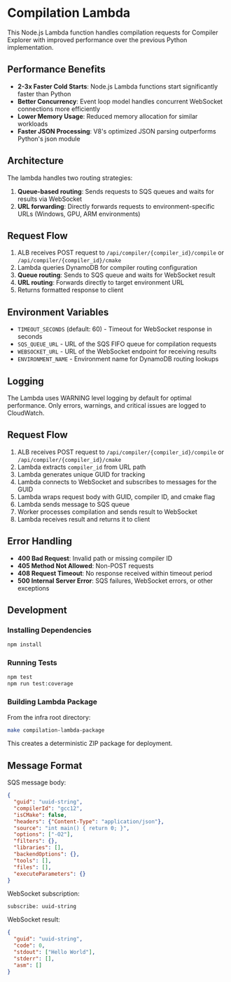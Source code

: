 # Compilation Lambda

This Node.js Lambda function handles compilation requests for Compiler Explorer with improved performance over the previous Python implementation.

## Performance Benefits

- **2-3x Faster Cold Starts**: Node.js Lambda functions start significantly faster than Python
- **Better Concurrency**: Event loop model handles concurrent WebSocket connections more efficiently
- **Lower Memory Usage**: Reduced memory allocation for similar workloads
- **Faster JSON Processing**: V8's optimized JSON parsing outperforms Python's json module

## Architecture

The lambda handles two routing strategies:

1. **Queue-based routing**: Sends requests to SQS queues and waits for results via WebSocket
2. **URL forwarding**: Directly forwards requests to environment-specific URLs (Windows, GPU, ARM environments)

## Request Flow

1. ALB receives POST request to `/api/compiler/{compiler_id}/compile` or `/api/compiler/{compiler_id}/cmake`
2. Lambda queries DynamoDB for compiler routing configuration
3. **Queue routing**: Sends to SQS queue and waits for WebSocket result
4. **URL routing**: Forwards directly to target environment URL
5. Returns formatted response to client

## Environment Variables

- `TIMEOUT_SECONDS` (default: 60) - Timeout for WebSocket response in seconds
- `SQS_QUEUE_URL` - URL of the SQS FIFO queue for compilation requests
- `WEBSOCKET_URL` - URL of the WebSocket endpoint for receiving results
- `ENVIRONMENT_NAME` - Environment name for DynamoDB routing lookups

## Logging

The Lambda uses WARNING level logging by default for optimal performance. Only errors, warnings, and critical issues are logged to CloudWatch.

## Request Flow

1. ALB receives POST request to `/api/compiler/{compiler_id}/compile` or `/api/compiler/{compiler_id}/cmake`
2. Lambda extracts `compiler_id` from URL path
3. Lambda generates unique GUID for tracking
4. Lambda connects to WebSocket and subscribes to messages for the GUID
5. Lambda wraps request body with GUID, compiler ID, and cmake flag
6. Lambda sends message to SQS queue
7. Worker processes compilation and sends result to WebSocket
8. Lambda receives result and returns it to client

## Error Handling

- **400 Bad Request**: Invalid path or missing compiler ID
- **405 Method Not Allowed**: Non-POST requests
- **408 Request Timeout**: No response received within timeout period
- **500 Internal Server Error**: SQS failures, WebSocket errors, or other exceptions

## Development

### Installing Dependencies

```bash
npm install
```

### Running Tests

```bash
npm test
npm run test:coverage
```

### Building Lambda Package

From the infra root directory:

```bash
make compilation-lambda-package
```

This creates a deterministic ZIP package for deployment.

## Message Format

SQS message body:
```json
{
  "guid": "uuid-string",
  "compilerId": "gcc12",
  "isCMake": false,
  "headers": {"Content-Type": "application/json"},
  "source": "int main() { return 0; }",
  "options": ["-O2"],
  "filters": {},
  "libraries": [],
  "backendOptions": {},
  "tools": [],
  "files": [],
  "executeParameters": {}
}
```

WebSocket subscription:
```
subscribe: uuid-string
```

WebSocket result:
```json
{
  "guid": "uuid-string",
  "code": 0,
  "stdout": ["Hello World"],
  "stderr": [],
  "asm": []
}
```
